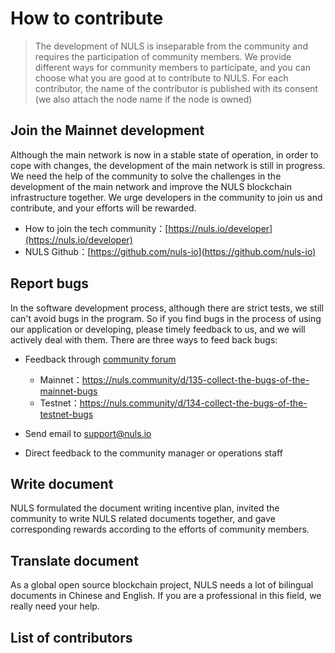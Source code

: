 # How to contribute
> The development of NULS is inseparable from the community and requires the participation of community members. We provide different ways for community members to participate, and you can choose what you are good at to contribute to NULS. For each contributor, the name of the contributor is published with its consent (we also attach the node name if the node is owned)
## Join the Mainnet development
Although the main network is now in a stable state of operation, in order to cope with changes, the development of the main network is still in progress. We need the help of the community to solve the challenges in the development of the main network and improve the NULS blockchain infrastructure together. We urge developers in the community to join us and contribute, and your efforts will be rewarded.

- How to join the tech community：[https://nuls.io/developer](https://nuls.io/developer)
- NULS Github：[https://github.com/nuls-io](https://github.com/nuls-io)
## Report bugs
In the software development process, although there are strict tests, we still can't avoid bugs in the program. So if you find bugs in the process of using our application or developing, please timely feedback to us, and we will actively deal with them. There are three ways to feed back bugs:
- Feedback through [community forum](https://nuls.community/)
    - Mainnet：https://nuls.community/d/135-collect-the-bugs-of-the-mainnet-bugs
    - Testnet：https://nuls.community/d/134-collect-the-bugs-of-the-testnet-bugs

- Send email to support@nuls.io
- Direct feedback to the community manager or operations staff

## Write document
NULS formulated the document writing incentive plan, invited the community to write NULS related documents together, and gave corresponding rewards according to the efforts of community members.

## Translate document
As a global open source blockchain project, NULS needs a lot of bilingual documents in Chinese and English. If you are a professional in this field, we really need your help.

## List of contributors






